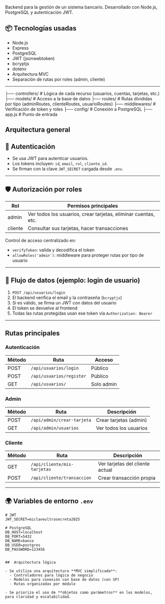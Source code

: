 Backend para la gestión de un sistema bancario. Desarrollado con Node.js, PostgreSQL y autenticación JWT.

## 📦 Tecnologías usadas

- Node.js
- Express
- PostgreSQL
- JWT (jsonwebtoken)
- bcryptjs
- dotenv
- Arquitectura MVC
- Separación de rutas por roles (admin, cliente)

---

├── controllers/ # Lógica de cada recurso (usuarios, cuentas, tarjetas, etc.)
├── models/ # Acceso a la base de datos
├── routes/ # Rutas divididas por tipo (adminRoutes, clienteRoutes, usuarioRoutes)
├── middlewares/ # Verificación de token y roles
├── config/ # Conexión a PostgreSQL
├── app.js # Punto de entrada

##  Arquitectura general
## 🔐 Autenticación

- Se usa JWT para autenticar usuarios.
- Los tokens incluyen: `id`, `email`, `rol`, `cliente_id`.
- Se firman con la clave `JWT_SECRET` cargada desde `.env`.

---

## 🛡️ Autorización por roles

| Rol     | Permisos principales                                              |
|---------|-------------------------------------------------------------------|
| admin   | Ver todos los usuarios, crear tarjetas, eliminar cuentas, etc.   |
| cliente | Consultar sus tarjetas, hacer transacciones                      |

Control de acceso centralizado en:

- `verifyToken`: valida y decodifica el token
- `allowRoles('admin')`: middleware para proteger rutas por tipo de usuario

---

## 🔄 Flujo de datos (ejemplo: login de usuario)

1. `POST /api/usuarios/login`
2. El backend verifica el email y la contraseña (`bcryptjs`)
3. Si es válido, se firma un JWT con datos del usuario
4. El token se devuelve al frontend
5. Todas las rutas protegidas usan ese token vía `Authorization: Bearer`

---

##  Rutas principales

###  Autenticación

| Método | Ruta                     | Acceso      |
|--------|--------------------------|-------------|
| POST   | `/api/usuarios/login`    | Público     |
| POST   | `/api/usuarios/register` | Público     |
| GET    | `/api/usuarios/`         | Solo admin  |

###  Admin

| Método | Ruta                            | Descripción             |
|--------|----------------------------------|--------------------------|
| POST   | `/api/admin/crear-tarjeta`      | Crear tarjetas (admin)  |
| GET    | `/api/admin/usuarios`           | Ver todos los usuarios  |

###  Cliente

| Método | Ruta                                | Descripción                      |
|--------|--------------------------------------|----------------------------------|
| GET    | `/api/cliente/mis-tarjetas`          | Ver tarjetas del cliente actual |
| POST   | `/api/cliente/transaccion`           | Crear transacción propia        |

---

## 🌍 Variables de entorno `.env`

```env
# JWT
JWT_SECRET=miclaveultrasecreta2025

# PostgreSQL
DB_HOST=localhost
DB_PORT=5432
DB_NAME=banco
DB_USER=postgres
DB_PASSWORD=123456


##  Arquitectura lógica

- Se utiliza una arquitectura **MVC simplificada**:  
  - Controladores para lógica de negocio  
  - Modelos para conexión con base de datos (con SP)
  - Rutas organizadas por módulo

- Se prioriza el uso de **objetos como parámetros** en los modelos, para claridad y escalabilidad.




